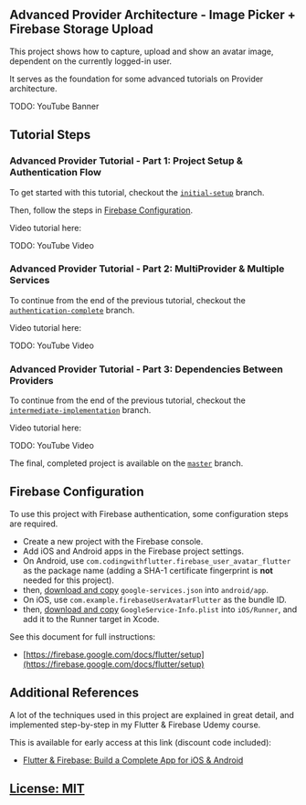 ## Advanced Provider Architecture - Image Picker + Firebase Storage Upload

This project shows how to capture, upload and show an avatar image, dependent on the currently logged-in user.

It serves as the foundation for some advanced tutorials on Provider architecture.

TODO: YouTube Banner

## Tutorial Steps

### Advanced Provider Tutorial - Part 1: Project Setup & Authentication Flow

To get started with this tutorial, checkout the [`initial-setup`]() branch.

Then, follow the steps in [Firebase Configuration](#firebase-configuration).

Video tutorial here:

TODO: YouTube Video

### Advanced Provider Tutorial - Part 2: MultiProvider & Multiple Services

To continue from the end of the previous tutorial, checkout the [`authentication-complete`]() branch.

Video tutorial here:

TODO: YouTube Video

### Advanced Provider Tutorial - Part 3: Dependencies Between Providers

To continue from the end of the previous tutorial, checkout the [`intermediate-implementation`]()  branch.

Video tutorial here:

TODO: YouTube Video

The final, completed project is available on the [`master`]() branch.


## Firebase Configuration

To use this project with Firebase authentication, some configuration steps are required.

- Create a new project with the Firebase console.
- Add iOS and Android apps in the Firebase project settings.
- On Android, use `com.codingwithflutter.firebase_user_avatar_flutter` as the package name (adding a SHA-1 certificate fingerprint is **not** needed for this project).
- then, [download and copy](https://firebase.google.com/docs/flutter/setup#configure_an_android_app) `google-services.json` into `android/app`.
- On iOS, use `com.example.firebaseUserAvatarFlutter` as the bundle ID.
- then, [download and copy](https://firebase.google.com/docs/flutter/setup#configure_an_ios_app) `GoogleService-Info.plist` into `iOS/Runner`, and add it to the Runner target in Xcode.

See this document for full instructions:

- [https://firebase.google.com/docs/flutter/setup](https://firebase.google.com/docs/flutter/setup)   

## Additional References

A lot of the techniques used in this project are explained in great detail, and implemented step-by-step in my Flutter & Firebase Udemy course.

This is available for early access at this link (discount code included):

- [Flutter & Firebase: Build a Complete App for iOS & Android](https://www.udemy.com/flutter-firebase-build-a-complete-app-for-ios-android/?couponCode=DART15&password=codingwithflutter)

## [License: MIT](LICENSE.md)